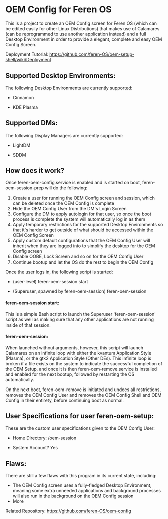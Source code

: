 # OEM Config for Feren OS
This is a project to create an OEM Config screen for Feren OS (which can be edited easily for other Linux Distributions) that makes use of Calamares (can be reprogrammed to use another application instead) and a full Desktop Environment in order to provide a elegant, complete and easy OEM Config Screen.

Deployment Tutorial: https://github.com/feren-OS/oem-setup-shell/wiki/Deployment


<h2>Supported Desktop Environments:</h2>
The following Desktop Environments are currently supported:

- Cinnamon

- KDE Plasma


<h2>Supported DMs:</h2>
The following Display Managers are currently supported:

- LightDM

- SDDM


<h2>How does it work?</h2>
Once feren-oem-config.service is enabled and is started on boot, feren-oem-session-prep will do the following:

1. Create a user for running the OEM Config screen and session, which can be deleted once the OEM Config is complete
2. Hide the OEM Config User from the DM's Login Screen
3. Configure the DM to apply autologin for that user, so once the boot process is complete the system will automatically log in as them
4. Apply temporary restrictions for the supported Desktop Environments so that it's harder to get outside of what should be accessed within the OEM Config Screen
5. Apply custom default configurations that the OEM Config User will inherit when they are logged into to simplify the desktop for the OEM Config screen
6. Disable OOBE, Lock Screen and so on for the OEM Config User
7. Continue bootup and let the OS do the rest to begin the OEM Config

Once the user logs in, the following script is started:

- (user-level) feren-oem-session start

- (Superuser, spawned by feren-oem-session) feren-oem-session

<h4>feren-oem-session start:</h4>
This is a simple Bash script to launch the Superuser 'feren-oem-session' script as well as making sure that any other applications are not running inside of that session.

<h4>feren-oem-session:</h4>
When launched without arguments, however, this script will launch Calamares on an infinite loop with either the kvantum Application Style (Plasma), or the gtk2 Application Style (Other DEs). This infinite loop is broken if a file exists on the system to indicate the successful completion of the OEM Setup, and once it is then feren-oem-remove.service is installed and enabled for the next bootup, followed by restarting the OS automatically.

On the next boot, feren-oem-remove is initiated and undoes all restrictions, removes the OEM Config User and removes the OEM Config Shell and OEM Config in their entirety, before continuing boot as normal.


<h2>User Specifications for user feren-oem-setup:</h2>
These are the custom user specifications given to the OEM Config User:

- Home Directory: /oem-session

- System Account? Yes


<h2>Flaws:</h2>
There are still a few flaws with this program in its current state, including:

- The OEM Config screen uses a fully-fledged Desktop Environment, meaning some extra unneeded applications and background processes will also run in the background on the OEM Config session
- More


Related Repository: https://github.com/feren-OS/oem-config
